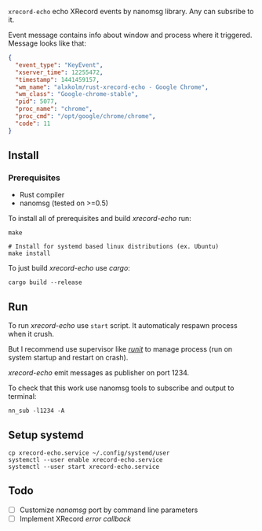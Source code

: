 `xrecord-echo` echo XRecord events by nanomsg library. Any can subsribe to it.

Event message contains info about window and process where it triggered. Message looks like that:

```json
{
  "event_type": "KeyEvent",
  "xserver_time": 12255472,
  "timestamp": 1441459157,
  "wm_name": "alxkolm/rust-xrecord-echo - Google Chrome",
  "wm_class": "Google-chrome-stable",
  "pid": 5077,
  "proc_name": "chrome",
  "proc_cmd": "/opt/google/chrome/chrome",
  "code": 11
}
```

## Install

### Prerequisites

- Rust compiler
- nanomsg (tested on >=0.5)

To install all of prerequisites and build *xrecord-echo* run:

    make

    # Install for systemd based linux distributions (ex. Ubuntu)
    make install

To just build *xrecord-echo* use *cargo*:
    
    cargo build --release

## Run

To run *xrecord-echo* use `start` script. It automaticaly respawn process when it crush.

But I recommend use supervisor like [*runit*](http://smarden.org/runit/) to manage process (run on system startup and restart on crash).

*xrecord-echo* emit messages as publisher on port 1234.

To check that this work use nanomsg tools to subscribe and output to terminal:
    
    nn_sub -l1234 -A

## Setup systemd

    cp xrecord-echo.service ~/.config/systemd/user
    systemctl --user enable xrecord-echo.service
    systemctl --user start xrecord-echo.service

## Todo

- [ ] Customize *nanomsg* port by command line parameters
- [ ] Implement XRecord *error callback*
